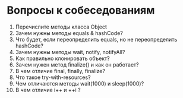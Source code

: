 # Вопросы к собеседованиям

1. Перечислите методы класса Object
2. Зачем нужны методы equals & hashCode?
3. Что будет, если переопределить equals, но не переопределить hashCode?
4. Зачем нужны методы wait, notify, notifyAll?
5. Как правильно клонировать объект?
6. Зачем нужен метод finalize() и как он работает?
7. В чем отличие final, finally, finalize?
8. Что такое try-with-resources?
9. Чем отличаются методы wait(1000) и sleep(1000)?
10. В чем отличие i++ и ++i ?